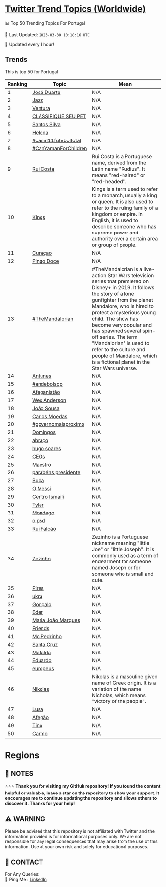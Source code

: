 [Twitter Trend Topics (Worldwide)](https://github.com/ErcinDedeoglu/Twitter-Trend-Topics)
==========


📊 Top 50 Trending Topics For Portugal

📆 Last Updated: `2023-03-30 10:18:16 UTC`

🔧 Updated every 1 hour!


## Trends

This is top 50 for Portugal

| Ranking | Topic | Mean |
| ------- | ------------ | ------------ |
| 1 | [José Duarte](http://twitter.com/search?q=Jos%c3%a9+Duarte) | N/A |
| 2 | [Jazz](http://twitter.com/search?q=Jazz) | N/A |
| 3 | [Ventura](http://twitter.com/search?q=Ventura) | N/A |
| 4 | [CLASSIFIQUE SEU PET](http://twitter.com/search?q=CLASSIFIQUE+SEU+PET) | N/A |
| 5 | [Santos Silva](http://twitter.com/search?q=Santos+Silva) | N/A |
| 6 | [Helena](http://twitter.com/search?q=Helena) | N/A |
| 7 | [#canal11futeboltotal](http://twitter.com/search?q=%23canal11futeboltotal) | N/A |
| 8 | [#CanYamanForChildren](http://twitter.com/search?q=%23CanYamanForChildren) | N/A |
| 9 | [Rui Costa](http://twitter.com/search?q=Rui+Costa) | Rui Costa is a Portuguese name, derived from the Latin name "Rudius". It means "red-haired" or "red-headed". |
| 10 | [Kings](http://twitter.com/search?q=Kings) | Kings is a term used to refer to a monarch, usually a king or queen. It is also used to refer to the ruling family of a kingdom or empire. In English, it is used to describe someone who has supreme power and authority over a certain area or group of people. |
| 11 | [Curaçao](http://twitter.com/search?q=Cura%c3%a7ao) | N/A |
| 12 | [Pingo Doce](http://twitter.com/search?q=Pingo+Doce) | N/A |
| 13 | [#TheMandalorian](http://twitter.com/search?q=%23TheMandalorian) | #TheMandalorian is a live-action Star Wars television series that premiered on Disney+ in 2019. It follows the story of a lone gunfighter from the planet Mandalore, who is hired to protect a mysterious young child. The show has become very popular and has spawned several spin-off series. The term "Mandalorian" is used to refer to the culture and people of Mandalore, which is a fictional planet in the Star Wars universe. |
| 14 | [Antunes](http://twitter.com/search?q=Antunes) | N/A |
| 15 | [#andebolscp](http://twitter.com/search?q=%23andebolscp) | N/A |
| 16 | [Afeganistão](http://twitter.com/search?q=Afeganist%c3%a3o) | N/A |
| 17 | [Wes Anderson](http://twitter.com/search?q=Wes+Anderson) | N/A |
| 18 | [João Sousa](http://twitter.com/search?q=Jo%c3%a3o+Sousa) | N/A |
| 19 | [Carlos Moedas](http://twitter.com/search?q=Carlos+Moedas) | N/A |
| 20 | [#governomaisproximo](http://twitter.com/search?q=%23governomaisproximo) | N/A |
| 21 | [Domingos](http://twitter.com/search?q=Domingos) | N/A |
| 22 | [abraço](http://twitter.com/search?q=abra%c3%a7o) | N/A |
| 23 | [hugo soares](http://twitter.com/search?q=hugo+soares) | N/A |
| 24 | [CEOs](http://twitter.com/search?q=CEOs) | N/A |
| 25 | [Maestro](http://twitter.com/search?q=Maestro) | N/A |
| 26 | [parabéns presidente](http://twitter.com/search?q=parab%c3%a9ns+presidente) | N/A |
| 27 | [Buda](http://twitter.com/search?q=Buda) | N/A |
| 28 | [O Messi](http://twitter.com/search?q=O+Messi) | N/A |
| 29 | [Centro Ismaili](http://twitter.com/search?q=Centro+Ismaili) | N/A |
| 30 | [Tyler](http://twitter.com/search?q=Tyler) | N/A |
| 31 | [Mondego](http://twitter.com/search?q=Mondego) | N/A |
| 32 | [o psd](http://twitter.com/search?q=o+psd) | N/A |
| 33 | [Rui Falcão](http://twitter.com/search?q=Rui+Falc%c3%a3o) | N/A |
| 34 | [Zezinho](http://twitter.com/search?q=Zezinho) | Zezinho is a Portuguese nickname meaning "little Joe" or "little Joseph". It is commonly used as a term of endearment for someone named Joseph or for someone who is small and cute. |
| 35 | [Pires](http://twitter.com/search?q=Pires) | N/A |
| 36 | [ukra](http://twitter.com/search?q=ukra) | N/A |
| 37 | [Gonçalo](http://twitter.com/search?q=Gon%c3%a7alo) | N/A |
| 38 | [Eder](http://twitter.com/search?q=Eder) | N/A |
| 39 | [Maria João Marques](http://twitter.com/search?q=Maria+Jo%c3%a3o+Marques) | N/A |
| 40 | [Friends](http://twitter.com/search?q=Friends) | N/A |
| 41 | [Mc Pedrinho](http://twitter.com/search?q=Mc+Pedrinho) | N/A |
| 42 | [Santa Cruz](http://twitter.com/search?q=Santa+Cruz) | N/A |
| 43 | [Mafalda](http://twitter.com/search?q=Mafalda) | N/A |
| 44 | [Eduardo](http://twitter.com/search?q=Eduardo) | N/A |
| 45 | [europeus](http://twitter.com/search?q=europeus) | N/A |
| 46 | [Nikolas](http://twitter.com/search?q=Nikolas) | Nikolas is a masculine given name of Greek origin. It is a variation of the name Nicholas, which means "victory of the people". |
| 47 | [Lusa](http://twitter.com/search?q=Lusa) | N/A |
| 48 | [Afegão](http://twitter.com/search?q=Afeg%c3%a3o) | N/A |
| 49 | [Tino](http://twitter.com/search?q=Tino) | N/A |
| 50 | [Carmo](http://twitter.com/search?q=Carmo) | N/A |



# Regions




## 📝 NOTES

⭐⭐⭐ **Thank you for visiting my GitHub repository! If you found the content helpful or valuable, leave a star on the repository to show your support. It encourages me to continue updating the repository and allows others to discover it. Thanks for your help!**


## ⚠️ WARNING

Please be advised that this repository is not affiliated with Twitter and the information provided is for informational purposes only. We are not responsible for any legal consequences that may arise from the use of this information. Use at your own risk and solely for educational purposes.


## 📨 CONTACT

 For Any Queries:  
            🏓 Ping Me : [LinkedIn](https://www.linkedin.com/in/ercindedeoglu/)
